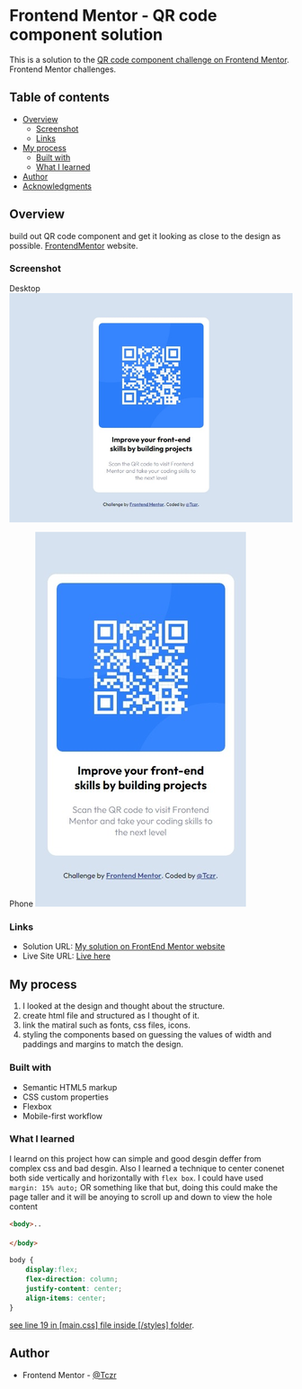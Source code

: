 # Frontend Mentor - QR code component solution

This is a solution to the [QR code component challenge on Frontend Mentor](https://www.frontendmentor.io/challenges/qr-code-component-iux_sIO_H). Frontend Mentor challenges. 
## Table of contents

- [Overview](#overview)
  - [Screenshot](#screenshot)
  - [Links](#links)
- [My process](#my-process)
  - [Built with](#built-with)
  - [What I learned](#what-i-learned)
- [Author](#author)
- [Acknowledgments](#acknowledgments)


## Overview
build out QR code component and get it looking as close to the design as possible. [FrontendMentor](https://www.frontendmentor.io) website.

### Screenshot

 Desktop
![Desktop screen](./screenshots/QR-SCSH-DESK.jpeg)

 Phone
![phone screen](./screenshots/QR-SSCSH-PHONE.jpeg)

### Links

- Solution URL: [My solution on FrontEnd Mentor website](https://www.frontendmentor.io/solutions/qr-component-using-simple-css-and-html-RC4GKX6qJ0)
- Live Site URL: [Live here](https://tczr.github.io/frontEndMentor-challenges/QR-component)

## My process
1. I looked at the design and thought about the structure.
2. create html file and structured as I thought of it.
3. link the matiral such as fonts, css files, icons.
4. styling the components based on guessing the values of width and paddings and margins to match the design.
### Built with

- Semantic HTML5 markup
- CSS custom properties
- Flexbox
- Mobile-first workflow

### What I learned
I learnd on this project how can simple and good desgin deffer from complex css and bad desgin.
Also I learned a technique to center conenet both side vertically and horizontally with `flex box`.
I could have used `margin: 15% auto;` OR something like that but, doing this could make the page taller and it will be anoying to scroll up and down to view the hole content 

```html
<body>..

</body>
```
```css
body {
    display:flex;
    flex-direction: column;
    justify-content: center;
    align-items: center;
}
```
[see line 19 in [main.css] file inside [/styles] folder](./styles/main.css).

## Author
- Frontend Mentor - [@Tczr](https://www.frontendmentor.io/profile/Tczr)

